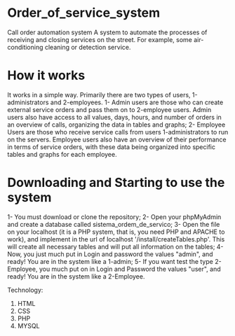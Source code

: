# Order_of_service_system
Call order automation system
A system to automate the processes of receiving and closing services on the street. For example, some air-conditioning cleaning or detection service.

# How it works
It works in a simple way. Primarily there are two types of users, 1-administrators and 2-employees.
  1- Admin users are those who can create external service orders and pass them on to 2-employee users. Admin users also have access to 
  all values, days, hours, and number of orders in an overview of calls, organizing the data in tables and graphs;
  2- Employee Users are those who receive service calls from users 1-administrators to run on the servers. Employee users also have an 
  overview of their performance in terms of service orders, with these data being organized into specific tables and graphs for each 
  employee.
 
# Downloading and Starting to use the system
  1- You must download or clone the repository;
  2- Open your phpMyAdmin and create a database called sistema_ordem_de_servico;
  3- Open the file on your localhost (it is a PHP system, that is, you need PHP and APACHE to work), and implement in the url of localhost '/install/createTables.php'. This will create all necessary tables and will put all information on the tables;
  4- Now, you just much put in Login and password the values "admin", and ready! You are in the system like a 1-admin;
  5- If you want test the type 2-Employee, you much put on in Login and Password the values "user", and ready! You are in the system like a 2-Employee.
  
 
Technology:
  1. HTML
  2. CSS
  3. PHP
  4. MYSQL
